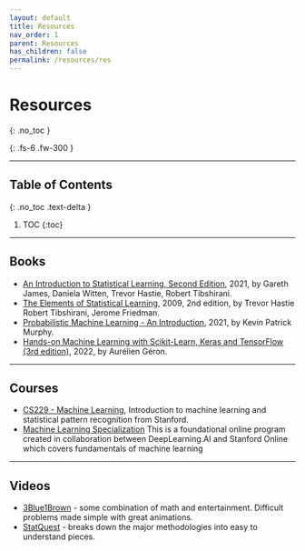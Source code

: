 ```yaml
---
layout: default
title: Resources
nav_order: 1
parent: Resources
has_children: false
permalink: /resources/res
---
```


# Resources
{: .no_toc }

{: .fs-6 .fw-300 }

---

## Table of Contents
{: .no_toc .text-delta }

1. TOC
{:toc}

---

## Books
- [An Introduction to Statistical Learning, Second Edition](https://www.statlearning.com/), 2021, by Gareth James, Daniela Witten, Trevor Hastie, Robert Tibshirani.
- [The Elements of Statistical Learning](https://web.stanford.edu/~hastie/ElemStatLearn/), 2009, 2nd edition, by Trevor Hastie Robert Tibshirani, Jerome Friedman.
- [Probabilistic Machine Learning - An Introduction](https://probml.github.io/pml-book/book1.html), 2021, by Kevin Patrick Murphy.
- [Hands-on Machine Learning with Scikit-Learn, Keras and TensorFlow (3rd edition)](https://www.oreilly.com/library/view/hands-on-machine-learning/9781098125967/), 2022, by  Aurélien Géron.
---

## Courses
- [CS229 - Machine Learning](https://see.stanford.edu/Course/CS229), Introduction to machine learning and statistical pattern recognition from Stanford.
- [Machine Learning Specialization](https://www.coursera.org/specializations/machine-learning-introduction) This is a foundational online program created in collaboration between DeepLearning.AI and Stanford Online which covers fundamentals of machine learning

---

## Videos
- [3Blue1Brown](https://www.youtube.com/c/3blue1brown/) - some combination of math and entertainment. Difficult problems made simple with great animations.
- [StatQuest](https://www.youtube.com/c/joshstarmer/) - breaks down the major methodologies into easy to understand pieces.





















